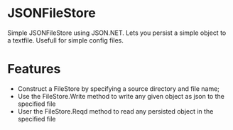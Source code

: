 JSONFileStore
=============

Simple JSONFileStore using JSON.NET.
Lets you persist a simple object to a textfile.
Usefull for simple config files.

Features
=========
* Construct a FileStore by specifying a source directory  and file name;
* Use the FileStore.Write method to write any given object as json to the specified file
* User the FileStore.Reqd method to read any persisted object in the specified file
